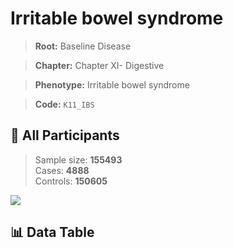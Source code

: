 # Irritable bowel syndrome

> **Root:** Baseline Disease  

> **Chapter:** Chapter XI- Digestive  

> **Phenotype:** Irritable bowel syndrome  

> **Code:** `K11_IBS`

## 🧪 All Participants  
> Sample size: **155493**  
> Cases: **4888**  
> Controls: **150605**
<img src="/Sensitive/Figures/ALL/Incidence/K11_IBS.png"/>

## 📊 Data Table
<CsvTableMRF src="/Sensitive/Data/ALL/Incidence/COX_K11_IBS.csv"/>

